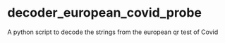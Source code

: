 # decoder_european_covid_probe
A python script to decode the strings from the european qr test of Covid
